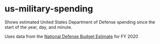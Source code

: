 # us-military-spending
Shows estimated United States Department of Defense spending since the start of the year, day, and minute.

Uses data from the [National Defense Budget Estimate](https://comptroller.defense.gov/Portals/45/Documents/defbudget/fy2020/FY20_Green_Book.pdf) for FY 2020
